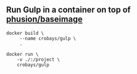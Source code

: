 ## Run Gulp in a container on top of [phusion/baseimage](https://github.com/phusion/baseimage-docker)

	docker build \
		 --name crobays/gulp \
		 .

	docker run \
		-v ./:/project \
		crobays/gulp
